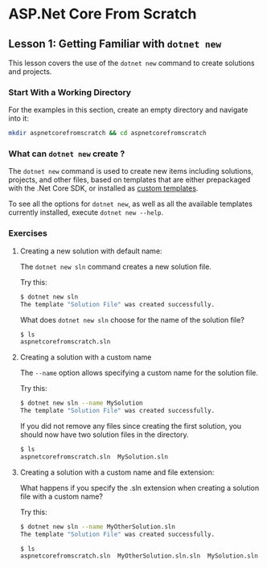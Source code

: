 # ASP.Net Core From Scratch

## Lesson 1: Getting Familiar with `dotnet new`

This lesson covers the use of the `dotnet new` command to create solutions and projects.

### Start With a Working Directory

For the examples in this section, create an empty directory and navigate into it:

```bash
mkdir aspnetcorefromscratch && cd aspnetcorefromscratch
```

### What can `dotnet new` create ?

The `dotnet new` command is used to create new items including solutions, projects, and other files, based on templates that are either prepackaged with the .Net Core SDK, or installed as [custom templates](https://docs.microsoft.com/en-us/dotnet/core/tools/custom-templates).

To see all the options for `dotnet new`, as well as all the available templates currently installed, execute `dotnet new --help`.

### Exercises

1. Creating a new solution with default name:

    The `dotnet new sln` command creates a new solution file.

    Try this:
    ```bash
    $ dotnet new sln
    The template "Solution File" was created successfully.
    ```

    What does `dotnet new sln` choose for the name of the solution file?

    ```bash
    $ ls
    aspnetcorefromscratch.sln
    ```

1. Creating a solution with a custom name

    The `--name` option allows specifying a custom name for the solution file.

    Try this:

    ```bash
    $ dotnet new sln --name MySolution
    The template "Solution File" was created successfully.
    ```

    If you did not remove any files since creating the first solution, you should now have two solution files in the directory.

    ```bash
    $ ls
    aspnetcorefromscratch.sln  MySolution.sln
    ```

1. Creating a solution with a custom name and file extension:

    What happens if you specify the .sln extension when creating a solution file with a custom name?

    Try this:
    ```bash
    $ dotnet new sln --name MyOtherSolution.sln
    The template "Solution File" was created successfully.

    $ ls
    aspnetcorefromscratch.sln  MyOtherSolution.sln.sln  MySolution.sln